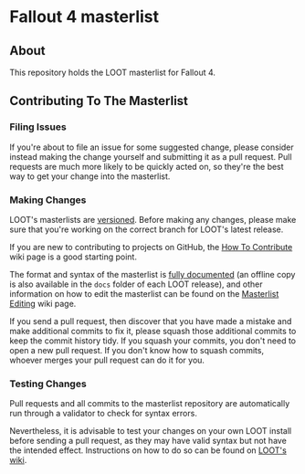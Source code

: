 Fallout 4 masterlist
====================

## About

This repository holds the LOOT masterlist for Fallout 4.

## Contributing To The Masterlist

### Filing Issues

If you're about to file an issue for some suggested change, please consider instead making the change yourself and submitting it as a pull request. Pull requests are much more likely to be quickly acted on, so they're the best way to get your change into the masterlist.

### Making Changes

LOOT's masterlists are [versioned](https://github.com/loot/loot.github.io/wiki/Masterlist-Versioning). Before making any changes, please make sure that you're working on the correct branch for LOOT's latest release.

If you are new to contributing to projects on GitHub, the [How To Contribute](https://github.com/loot/loot.github.io/wiki/How-To-Contribute) wiki page is a good starting point.

The format and syntax of the masterlist is [fully documented](http://loot.github.io/docs/0.8.1/LOOT%20Metadata%20Syntax.html) (an offline copy is also available in the `docs` folder of each LOOT release), and other information on how to edit the masterlist can be found on the [Masterlist Editing](https://github.com/loot/loot.github.io/wiki/Masterlist-Editing) wiki page.

If you send a pull request, then discover that you have made a mistake and make additional commits to fix it, please squash those additional commits to keep the commit history tidy. If you squash your commits, you don't need to open a new pull request. If you don't know how to squash commits, whoever merges your pull request can do it for you.

### Testing Changes

Pull requests and all commits to the masterlist repository are automatically run through a validator to check for syntax errors.

Nevertheless, it is advisable to test your changes on your own LOOT install before sending a pull request, as they may have valid syntax but not have the intended effect. Instructions on how to do so can be found on [LOOT's wiki](https://github.com/loot/loot.github.io/wiki/Quickly-Testing-Your-Masterlist-Changes).
